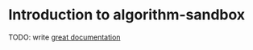 # Introduction to algorithm-sandbox

TODO: write [great documentation](http://jacobian.org/writing/great-documentation/what-to-write/)
